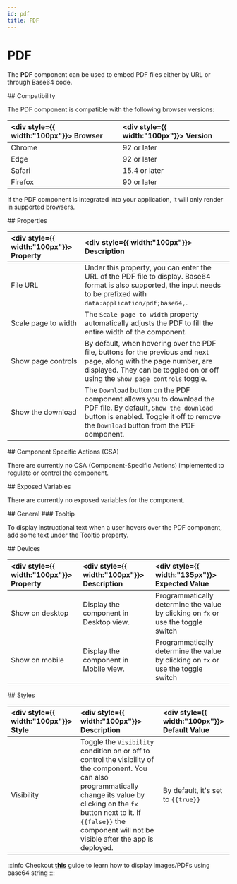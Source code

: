 ```yaml
---
id: pdf
title: PDF
---
```


# PDF

The **PDF** component can be used to embed PDF files either by URL or through Base64 code.

<div>
## Compatibility

The PDF component is compatible with the following browser versions: <br/>

| <div style={{ width:"100px"}}> Browser </div> | <div style={{ width:"100px"}}> Version </div> |
|:--------|:--------------------|
| Chrome  | 92 or later         |
| Edge    | 92 or later         |
| Safari  | 15.4 or later       |
| Firefox | 90 or later         |


If the PDF component is integrated into your application, it will only render in supported browsers.

</div>

<div>
## Properties

| <div style={{ width:"100px"}}> Property </div> | <div style={{ width:"100px"}}> Description </div> |
|:----------- |:------------|
| File URL | Under this property, you can enter the URL of the PDF file to display. Base64 format is also supported, the input needs to be prefixed with `data:application/pdf;base64,`. |
| Scale page to width | The `Scale page to width` property automatically adjusts the PDF to fill the entire width of the component. |
| Show page controls | By default, when hovering over the PDF file, buttons for the previous and next page, along with the page number, are displayed. They can be toggled on or off using the `Show page controls` toggle. |
| Show the download | The `Download` button on the PDF component allows you to download the PDF file. By default, `Show the download` button is enabled. Toggle it off to remove the `Download` button from the PDF component. |

</div>

<div>
## Component Specific Actions (CSA)

There are currently no CSA (Component-Specific Actions) implemented to regulate or control the component.

</div>

<div>
## Exposed Variables

There are currently no exposed variables for the component.

</div>

<div>
## General
### Tooltip

To display instructional text when a user hovers over the PDF component, add some text under the Tooltip property.

</div>

<div>
## Devices

| <div style={{ width:"100px"}}> Property   </div>       | <div style={{ width:"100px"}}>  Description           </div>                    | <div style={{ width:"135px"}}>  Expected Value </div>   |
| :-------------- | :---------------------------------------- | :------------------ |
| Show on desktop | Display the component in Desktop view. | Programmatically determine the value by clicking on `fx` or use the toggle switch |
| Show on mobile  | Display the component in Mobile view.  | Programmatically determine the value by clicking on `fx` or use the toggle switch |

</div>

<div>
## Styles

| <div style={{ width:"100px"}}> Style </div> | <div style={{ width:"100px"}}>  Description </div> | <div style={{ width:"100px"}}> Default Value </div> |
|:------------ |:-------------|:--------- |
| Visibility | Toggle the `Visibility` condition on or off to control the visibility of the component. You can also programmatically change its value by clicking on the `fx` button next to it. If `{{false}}` the component will not be visible after the app is deployed. | By default, it's set to `{{true}}` |

:::info
Checkout **[this](/docs/how-to/loading-image-pdf-from-db)** guide to learn how to display images/PDFs using base64 string
:::

</div>